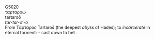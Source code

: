 G5020  
ταρταρόω  
tartaroō  
*tar-tar-o‘-o*  
From Τάρταρος Tartaros̄ (the deepest *abyss* of Hades); to *incarcerate*
in eternal torment: - cast down to hell.  
